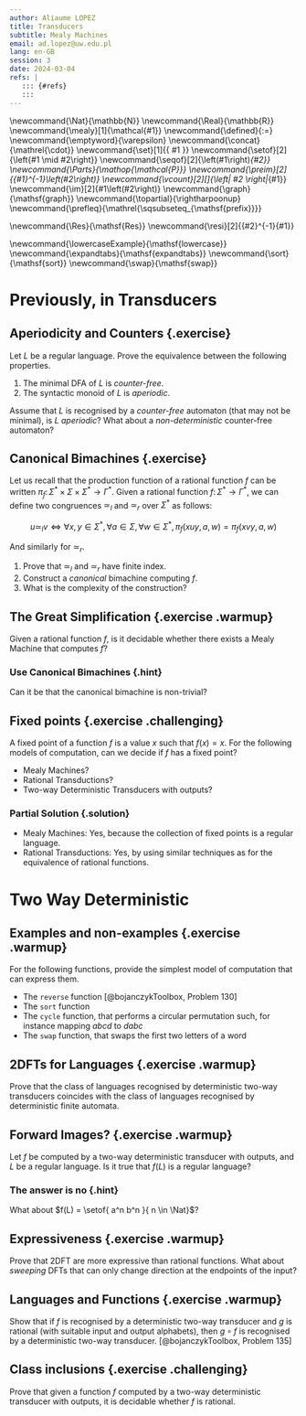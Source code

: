 ```yaml
---
author: Aliaume LOPEZ
title: Transducers
subtitle: Mealy Machines
email: ad.lopez@uw.edu.pl
lang: en-GB
session: 3
date: 2024-03-04
refs: |
   ::: {#refs}
   :::
---
```


<!-- These are the latex command used in this document --->
\newcommand{\Nat}{\mathbb{N}}
\newcommand{\Real}{\mathbb{R}}
\newcommand{\mealy}[1]{\mathcal{#1}}
\newcommand{\defined}{:=}
\newcommand{\emptyword}{\varepsilon}
\newcommand{\concat}{\mathrel{\cdot}}
\newcommand{\set}[1]{\{ #1 \}}
\newcommand{\setof}[2]{\left\{#1 \mid #2\right\}}
\newcommand{\seqof}[2]{\left(#1\right)_{#2}}
\newcommand{\Parts}{\mathop{\mathcal{P}}}
\newcommand{\preim}[2]{{#1}^{-1}\left(#2\right)}
\newcommand{\vcount}[2][]{\left| #2 \right|_{#1}}
\newcommand{\im}[2]{#1\left(#2\right)}
\newcommand{\graph}{\mathsf{graph}}
\newcommand{\topartial}{\rightharpoonup}
\newcommand{\prefleq}{\mathrel{\sqsubseteq_{\mathsf{prefix}}}}

\newcommand{\Res}{\mathsf{Res}}
\newcommand{\resi}[2]{{#2}^{-1}{#1}}

\newcommand{\lowercaseExample}{\mathsf{lowercase}}
\newcommand{\expandtabs}{\mathsf{expandtabs}}
\newcommand{\sort}{\mathsf{sort}}
\newcommand{\swap}{\mathsf{swap}}
<!-- end of the custom commands -->

# Previously, in Transducers

## Aperiodicity and Counters {.exercise}

Let $L$ be a regular language. Prove the equivalence between the following
properties.

1. The minimal DFA of $L$ is *counter-free*.
2. The syntactic monoid of $L$ is *aperiodic*.

Assume that $L$ is recognised by a *counter-free* automaton (that may not be
minimal), is $L$ *aperiodic*? What about a *non-deterministic* counter-free
automaton?

## Canonical Bimachines {.exercise}

Let us recall that the production function of a rational function $f$ can be
written $\pi_f \colon \Sigma^* \times \Sigma \times \Sigma^* \to \Gamma^*$.
Given a rational function $f \colon \Sigma^* \to \Gamma^*$, we can define two
congruences $\simeq_l$ and $\simeq_r$ over $\Sigma^*$ as follows:

$$
u \simeq_ l v
\iff
\forall x,y \in \Sigma^*,
\forall a \in \Sigma,
\forall w \in \Sigma^*,
\pi_f(xuy, a, w) = \pi_f(xvy, a, w)
$$

And similarly for $\simeq_r$.

1. Prove that $\simeq_l$ and $\simeq_r$ have finite index.
2. Construct a *canonical* bimachine computing $f$.
3. What is the complexity of the construction?

## The Great Simplification {.exercise .warmup}

Given a rational function $f$, is it decidable whether there exists a 
Mealy Machine that computes $f$?

### Use Canonical Bimachines {.hint}

Can it be that the canonical bimachine is non-trivial?

## Fixed points {.exercise .challenging}

A fixed point of a function $f$ is a value $x$ such that $f(x) = x$.
For the following models of computation, can we decide if $f$ has a fixed point?

- Mealy Machines?
- Rational Transductions?
- Two-way Deterministic Transducers with outputs?

### Partial Solution {.solution}

- Mealy Machines: Yes, because the collection of fixed points is a regular language.
- Rational Transductions: Yes, by using similar techniques as for the equivalence of rational functions.

# Two Way Deterministic

## Examples and non-examples {.exercise .warmup}

For the following functions, provide the simplest model of computation
that can express them.

- The `reverse` function [@bojanczykToolbox, Problem 130]
- The `sort` function 
- The `cycle` function, that performs a circular permutation such, for instance
  mapping $abcd$ to $dabc$
- The `swap` function, that swaps the first two letters of a word

## 2DFTs for Languages {.exercise .warmup}

Prove that the class of languages recognised by deterministic two-way
transducers coincides with the class of languages recognised by deterministic
finite automata.

## Forward Images? {.exercise .warmup}

Let $f$ be computed by a two-way deterministic transducer with outputs, and $L$
be a regular language. Is it true that $f(L)$ is a regular language?

### The answer is no {.hint}

What about $f(L) = \setof{ a^n b^n }{ n \in \Nat}$?

## Expressiveness {.exercise .warmup}

Prove that 2DFT are more expressive than rational functions. What about
*sweeping* DFTs that can only change direction at the endpoints of the input?

## Languages and Functions {.exercise .warmup}

Show that if $f$ is recognised by a deterministic two-way transducer and $g$ is
rational (with suitable input and output alphabets), then $g \circ f$ is
recognised by a deterministic two-way transducer.
[@bojanczykToolbox, Problem 135]


## Class inclusions {.exercise .challenging}

Prove that given a function $f$ computed by a two-way deterministic transducer
with outputs, it is decidable whether $f$ is rational.
